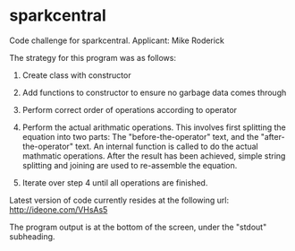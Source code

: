 # sparkcentral
Code challenge for sparkcentral.  Applicant:  Mike Roderick

The strategy for this program was as follows:

1. Create class with constructor

2. Add functions to constructor to ensure no garbage data comes through

3. Perform correct order of operations according to operator

4. Perform the actual arithmatic operations.  This involves first splitting the equation into two parts:  The "before-the-operator" text, and the "after-the-operator" text.  An internal function is called to do the actual mathmatic operations.  After the result has been achieved, simple string splitting and joining are used to re-assemble the equation.

5. Iterate over step 4 until all operations are finished.

Latest version of code currently resides at the following url:
http://ideone.com/VHsAs5

The program output is at the bottom of the screen, under the "stdout" subheading.

